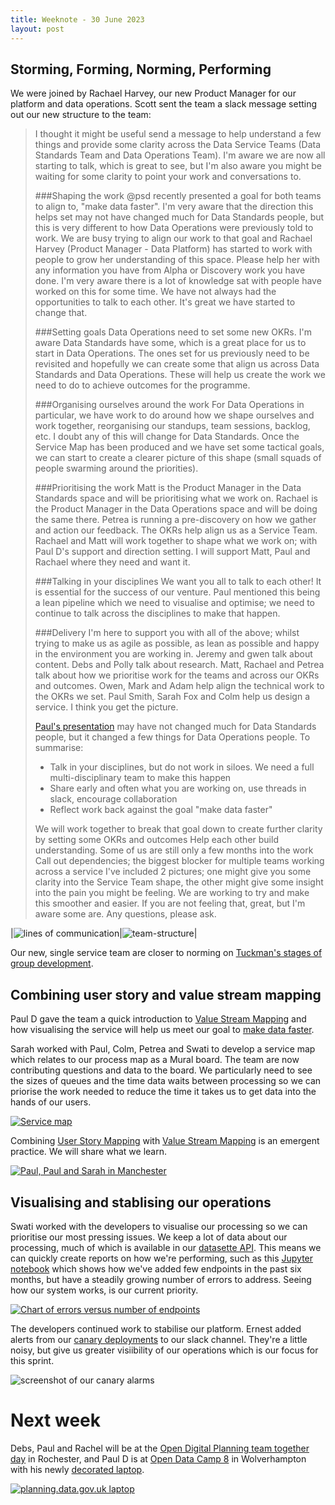 ```yaml
---
title: Weeknote - 30 June 2023
layout: post
---
```


## Storming, Forming, Norming, Performing

We were joined by Rachael Harvey, our new Product Manager for our platform and data operations. Scott sent the team a slack message setting out our new structure to the team:
    
> I thought it might be useful send a message to help understand a few things and provide some clarity across the Data Service Teams (Data Standards Team and Data Operations Team). I'm aware we are now all starting to talk, which is great to see, but I'm also aware you might be waiting for some clarity to point your work and conversations to.
>
> ###Shaping the work
> @psd recently presented a goal for both teams to align to, "make data faster". I'm very aware that the direction this helps set may not have changed much for Data Standards people, but this is very different to how Data Operations were previously told to work. We are busy trying to align our work to that goal and Rachael Harvey (Product Manager - Data Platform) has started to work with people to grow her understanding of this space. Please help her with any information you have from Alpha or Discovery work you have done. I'm very aware there is a lot of knowledge sat with people have worked on this for some time. We have not always had the opportunities to talk to each other. It's great we have started to change that.
>
> ###Setting goals
> Data Operations need to set some new OKRs. I'm aware Data Standards have some, which is a great place for us to start in Data Operations. The ones set for us previously need to be revisited and hopefully we can create some that align us across Data Standards and Data Operations. These will help us create the work we need to do to achieve outcomes for the programme.
>
> ###Organising ourselves around the work
> For Data Operations in particular, we have work to do around how we shape ourselves and work together, reorganising our standups, team sessions, backlog, etc. I doubt any of this will change for Data Standards. Once the Service Map has been produced and we have set some tactical goals, we can start to create a clearer picture of this shape (small squads of people swarming around the priorities).
>
> ###Prioritising the work
> Matt is the Product Manager in the Data Standards space and will be prioritising what we work on. 
> Rachael is the Product Manager in the Data Operations space and will be doing the same there. 
> Petrea is running a pre-discovery on how we gather and action our feedback. The OKRs help align us as a Service Team. Rachael and Matt will work together to shape what we work on; with Paul D's support and direction setting. I will support Matt, Paul and Rachael where they need and want it.
>
> ###Talking in your disciplines
> We want you all to talk to each other! It is essential for the success of our venture. Paul mentioned this being a lean pipeline which we need to visualise and optimise; we need to continue to talk across the disciplines to make that happen.
>
> ###Delivery
> I'm here to support you with all of the above; whilst trying to make us as agile as possible, as lean as possible and happy in the environment you are working in.
> Jeremy and gwen talk about content. Debs and Polly talk about research. Matt, Rachael and Petrea talk about how we prioritise work for the teams and across our OKRs and outcomes. Owen, Mark and Adam help align the technical work to the OKRs we set. Paul Smith, Sarah Fox and Colm help us design a service. I think you get the picture.
>
> [Paul's presentation](https://digital-land.github.io/blog-post/beta-team/) may have not changed much for Data Standards people, but it changed a few things for Data Operations people.  To summarise:
>
> * Talk in your disciplines, but do not work in siloes. We need a full multi-disciplinary team to make this happen
> * Share early and often what you are working on, use threads in slack, encourage collaboration
> * Reflect work back against the goal "make data faster"
>
> We will work together to break that goal down to create further clarity by setting some OKRs and outcomes
> Help each other build understanding. Some of us are still only a few months into the work
> Call out dependencies; the biggest blocker for multiple teams working across a service
> I've included 2 pictures; one might give you some clarity into the Service Team shape, the other might give some insight into the pain you might be feeling. We are working to try and make this smoother and easier. If you are not feeling that, great, but I'm aware some are. Any questions, please ask.

|![lines of communication](/data-standards/assets/images/lines-of-communication.png)|![team-structure](/data-standards/assets/images/team-structure.png)|

Our new, single service team are closer to norming on [Tuckman's stages of group development](https://en.wikipedia.org/wiki/Tuckman%27s_stages_of_group_development).

## Combining user story and value stream mapping

Paul D gave the team a quick introduction to [Value Stream Mapping](https://docs.google.com/presentation/d/1SU-0glP2Dk67IJIaqd5U2hwsaA7kf3Dgw5qGtgbPXow/edit?usp=sharing) and how visualising the service will help us meet our goal to [make data faster](https://digital-land.github.io/blog-post/beta-team/#but-will-it-make-data-faster).

Sarah worked with Paul, Colm, Petrea and Swati to develop a service map which relates to our process map as a Mural board. The team are now contributing questions and data to the board. We particularly need to see the sizes of queues and the time data waits between processing so we can priorise the work needed to reduce the time it takes us to get data into the hands of our users.

[![Service map](/data-standards/assets/images/Planning-Data-Service-Map-2023-06-30-small.png)](/data-standards/assets/images/Planning-Data-Service-Map-2023-06-30.pdf)

Combining [User Story Mapping](https://jpattonassociates.com/the-new-backlog/) with [Value Stream Mapping](https://en.wikipedia.org/wiki/Value-stream_mapping) is an emergent practice. We will share what we learn.

<a href="https://twitter.com/paulmsmith/status/1673749690611802119"><img alt="Paul, Paul and Sarah in Manchester" src="https://pbs.twimg.com/media/Fzpad3sWwAA8KlW.jpg"/></a>

## Visualising and stablising our operations

Swati worked with the developers to visualise our processing so we can prioritise our most pressing issues. We keep a lot of data about our processing, much of which is available in our [datasette API](https://datasette.planning.data.gov.uk/).  This means we can quickly create reports on how we're performing, such as this [Jupyter notebook](https://gist.github.com/psd/725ec25dcec962db6037b687aa214fa1) which shows how we've added few endpoints in the past six months, but have a steadily growing number of errors to address. Seeing how our system works, is our current priority.

[![Chart of errors versus number of endpoints](/data-standards/assets/images/endpoints-errors-chart.png)](https://gist.github.com/psd/725ec25dcec962db6037b687aa214fa1)

The developers continued work to stabilise our platform. Ernest added alerts from our [canary deployments](https://www.opsmx.com/blog/what-is-canary-deployment/) to our slack channel. They're a little noisy, but give us greater visiibility of our operations which is our focus for this sprint.

![screenshot of our canary alarms](/data-standards/assets/images/canary-alarms.png "Canary Alarms")
    
# Next week

Debs, Paul and Rachel will be at the [Open Digital Planning team together day](https://www.eventbrite.co.uk/e/open-digital-planning-team-together-day-tickets-646907948087) in Rochester, and Paul D is at [Open Data Camp 8](https://www.odcamp.uk/) in Wolverhampton with his newly <a href="https://whatfettle.com">decorated laptop</a>.

<a href="https://www.flickr.com/photos/psd/53014201751/" title="planning.data.gov.uk laptop"><img src="https://live.staticflickr.com/65535/53014201751_cd0cf7c215_c.jpg" alt="planning.data.gov.uk laptop"/></a>
